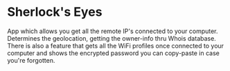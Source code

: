 # Sherlock's Eyes
App which allows you get all the remote IP's connected to your computer. 
Determines the geolocation, getting the owner-info thru Whois database. 
There is also a feature that gets all the WiFi profiles once connected to your 
computer and shows the encrypted password you can copy-paste in case you're forgotten.
